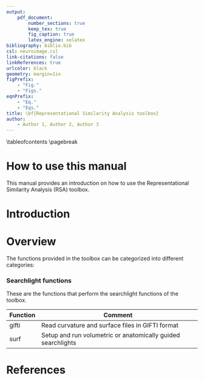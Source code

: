 ```yaml
---
output:
	pdf_document:
		number_sections: true
		keep_tex: true
		fig_caption: true
		latex_engine: xelatex
bibliography: biblio.bib
csl: neuroimage.csl
link-citations: false
linkReferences: true 
urlcolor: black
geometry: margin=1in
figPrefix:
	- "Fig."
	- "Figs."
eqnPrefix:
	- "Eq."
	- "Eqs."
title: \bf{Representational Similarity Analysis toolbox}
author:
	- Author 1, Author 2, Author 3
---
```

\tableofcontents
\pagebreak

# How to use this manual
This manual provides an introduction on how to use the Representational Similarity Analysis (RSA) toolbox. 

# Introduction 


# Overview
The functions provided in the toolbox can be categorized into different categories:  

### Searchlight functions

These are the functions that perform the searchlight functions of the toolbox.  

| Function | Comment                                  |
| -------- | ---------------------------------------- |
| gifti    | Read curvature and surface files in GIFTI format |
| surf     | Setup and run volumetric or anatomically guided searchlights |


# References
